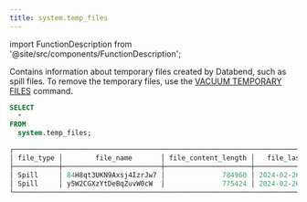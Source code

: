 ```yaml
---
title: system.temp_files
---
```


import FunctionDescription from '@site/src/components/FunctionDescription';

<FunctionDescription description="Introduced or updated: v1.2.348"/>

Contains information about temporary files created by Databend, such as spill files. To remove the temporary files, use the [VACUUM TEMPORARY FILES](/sql/sql-commands/administration-cmds/vacuum-temp-files) command.

```sql
SELECT
  *
FROM
  system.temp_files;

┌───────────────────────────────────────────────────────────────────────────────────────┐
│ file_type │        file_name       │ file_content_length │   file_last_modified_time  │
├───────────┼────────────────────────┼─────────────────────┼────────────────────────────┤
│ Spill     │ 84H8qt3UKN9Axsj4IzrJw7 │              784960 │ 2024-02-26 02:14:46.037784 │
│ Spill     │ y5W2CGXzYtDeBqZuvW0cW  │              775424 │ 2024-02-26 02:14:46.037784 │
└───────────────────────────────────────────────────────────────────────────────────────┘
```